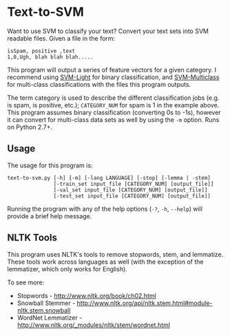 # Text-to-SVM

Want to use SVM to classify your text? Convert your text sets into SVM readable
files. Given a file in the form:

    isSpam, positive ,text
    1,0,Ugh, blah blah blah.....

This program will output a series of feature vectors for a given category. I
recommend using <a href="http://svmlight.joachims.org/">SVM-Light</a> for
binary classification, and
<a href="http://www.cs.cornell.edu/people/tj/svm_light/svm_multiclass.html">SVM-Multiclass</a>
for multi-class classifications with the files this program outputs.

The term category is used to describe the different classification jobs (e.g.
is spam, is positive, etc.); ``CATEGORY_NUM`` for spam is 1 in the example
above. This program assumes binary classification (converting 0s to -1s),
however it can convert for multi-class data sets as well by using the
``-m`` option. Runs on Python 2.7+.

## Usage

The usage for this program is:

    text-to-svm.py [-h] [-m] [-lang LANGUAGE] [-stop] [-lemma | -stem]
                   [-train_set input_file [CATEGORY_NUM] [output_file]]
                   [-val_set input_file [CATEGORY_NUM] [output_file]]
                   [-test_set input_file [CATEGORY_NUM] [output_file]]

Running the program with any of the help options (``-?``, ``-h``, ``--help``)
will provide a brief help message.

## NLTK Tools

This program uses NLTK's tools to remove stopwords, stem, and lemmatize. These
tools work across languages as well (with the exception of the lemmatizer,
which only works for English).

To see more:
* Stopwords - <a href="http://www.nltk.org/book/ch02.html">http://www.nltk.org/book/ch02.html</a>
* Snowball Stemmer - <a href="http://www.nltk.org/api/nltk.stem.html#module-nltk.stem.snowball">http://www.nltk.org/api/nltk.stem.html#module-nltk.stem.snowball</a>
* WordNet Lemmatizer - <a href="http://www.nltk.org/_modules/nltk/stem/wordnet.html">http://www.nltk.org/_modules/nltk/stem/wordnet.html</a>
